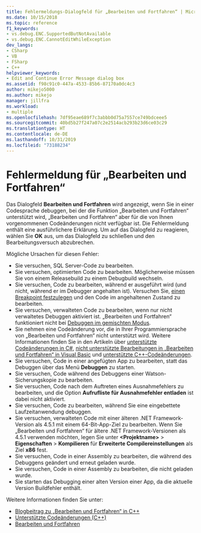 ```yaml
---
title: Fehlermeldungs-Dialogfeld für „Bearbeiten und Fortfahren“ | Microsoft-Dokumentation
ms.date: 10/15/2018
ms.topic: reference
f1_keywords:
- vs.debug.ENC.SupportedButNotAvailable
- vs.debug.ENC.CannotEditWhileException
dev_langs:
- CSharp
- VB
- FSharp
- C++
helpviewer_keywords:
- Edit and Continue Error Message dialog box
ms.assetid: f98c91c0-447a-4533-85b6-87170a0dc4c3
author: mikejo5000
ms.author: mikejo
manager: jillfra
ms.workload:
- multiple
ms.openlocfilehash: 7df95eae689f7c3abbb0d75a7557ce749bdceee5
ms.sourcegitcommit: 40bd5b27f247a07c2e2514acb293b23d6ce03c29
ms.translationtype: HT
ms.contentlocale: de-DE
ms.lasthandoff: 10/31/2019
ms.locfileid: "73188234"
---
```

# <a name="edit-and-continue-error-message"></a>Fehlermeldung für „Bearbeiten und Fortfahren“

Das Dialogfeld **Bearbeiten und Fortfahren** wird angezeigt, wenn Sie in einer Codesprache debuggen, bei der die Funktion „Bearbeiten und Fortfahren“ unterstützt wird, „Bearbeiten und Fortfahren“ aber für die von Ihnen vorgenommenen Codeänderungen nicht verfügbar ist. Die Fehlermeldung enthält eine ausführlichere Erklärung. Um auf das Dialogfeld zu reagieren, wählen Sie **OK** aus, um das Dialogfeld zu schließen und den Bearbeitungsversuch abzubrechen.

Mögliche Ursachen für diesen Fehler:

- Sie versuchen, SQL Server-Code zu bearbeiten.
- Sie versuchen, optimierten Code zu bearbeiten. Möglicherweise müssen Sie von einem Releasebuild zu einem Debugbuild wechseln.
- Sie versuchen, Code zu bearbeiten, während er ausgeführt wird (und nicht, während er im Debugger angehalten ist). Versuchen Sie, [einen Breakpoint festzulegen](../debugger/using-breakpoints.md) und den Code im angehaltenen Zustand zu bearbeiten.
- Sie versuchen, verwalteten Code zu bearbeiten, wenn nur nicht verwaltetes Debuggen aktiviert ist. „Bearbeiten und Fortfahren“ funktioniert nicht bei [Debuggen im gemischten Modus](../debugger/how-to-debug-in-mixed-mode.md).
- Sie nehmen eine Codeänderung vor, die in Ihrer Programmiersprache von „Bearbeiten und Fortfahren“ nicht unterstützt wird. Weitere Informationen finden Sie in den Artikeln über [unterstützte Codeänderungen in C#](supported-code-changes-csharp.md), [nicht unterstützte Bearbeitungen in „Bearbeiten und Fortfahren“ in Visual Basic](supported-code-changes-csharp.md) und [unterstützte C++-Codeänderungen](supported-code-changes-cpp.md).
- Sie versuchen, Code in einer angefügten App zu bearbeiten, statt das Debuggen über das Menü **Debuggen** zu starten.
- Sie versuchen, Code während des Debuggens einer Watson-Sicherungskopie zu bearbeiten.
- Sie versuchen, Code nach dem Auftreten eines Ausnahmefehlers zu bearbeiten, und die Option **Aufrufliste für Ausnahmefehler entladen** ist dabei nicht aktiviert.
- Sie versuchen, Code zu bearbeiten, während Sie eine eingebettete Laufzeitanwendung debuggen.
- Sie versuchen, verwalteten Code mit einer älteren .NET Framework-Version als 4.5.1 mit einem 64-Bit-App-Ziel zu bearbeiten. Wenn Sie „Bearbeiten und Fortfahren“ für ältere .NET Framework-Versionen als 4.5.1 verwenden möchten, legen Sie unter **\<Projektname>**  > **Eigenschaften** > **Kompilieren** für **Erweiterte Compilereinstellungen** als Ziel **x86** fest.
- Sie versuchen, Code in einer Assembly zu bearbeiten, die während des Debuggens geändert und erneut geladen wurde.
- Sie versuchen, Code in einer Assembly zu bearbeiten, die nicht geladen wurde.
- Sie starten das Debugging einer alten Version einer App, da die aktuelle Version Buildfehler enthält.

Weitere Informationen finden Sie unter:
- [Blogbeitrag zu „Bearbeiten und Fortfahren“ in C++](https://devblogs.microsoft.com/cppblog/c-edit-and-continue-in-visual-studio-2015-update-3/)
- [Unterstützte Codeänderungen (C++)](../debugger/supported-code-changes-cpp.md)
- [Bearbeiten und Fortfahren](../debugger/edit-and-continue.md)